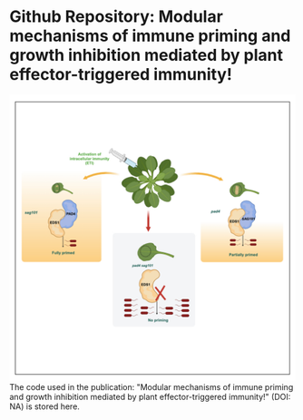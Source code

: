# Github Repository: Modular mechanisms of immune priming and growth inhibition mediated by plant effector-triggered immunity!
![Summary image for the "Modular mechanisms of immune priming and growth inhibition mediated by plant effector-triggered immunity!" publication, showing unequal redundancy of pad4 and sag101.](Images/GA_final.jpeg)
The code used in the publication: "Modular mechanisms of immune priming and growth inhibition mediated by plant effector-triggered immunity!" (DOI: NA) is stored here.
